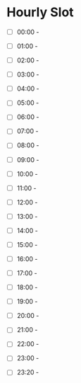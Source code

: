 # Hourly Slot
- [ ] 00:00 -
- [ ] 01:00 -
- [ ] 02:00 -
- [ ] 03:00 -
- [ ] 04:00 -
- [ ] 05:00 -
- [ ] 06:00 -
- [ ] 07:00 -
- [ ] 08:00 -
- [ ] 09:00 -
- [ ] 10:00 -
- [ ] 11:00 -
- [ ] 12:00 -
- [ ] 13:00 -
- [ ] 14:00 -
- [ ] 15:00 -
- [ ] 16:00 -
- [ ] 17:00 -
- [ ] 18:00 -
- [ ] 19:00 -
- [ ] 20:00 -
- [ ] 21:00 - 
- [ ] 22:00 -
- [ ] 23:00 -
- [ ] 23:20 -


